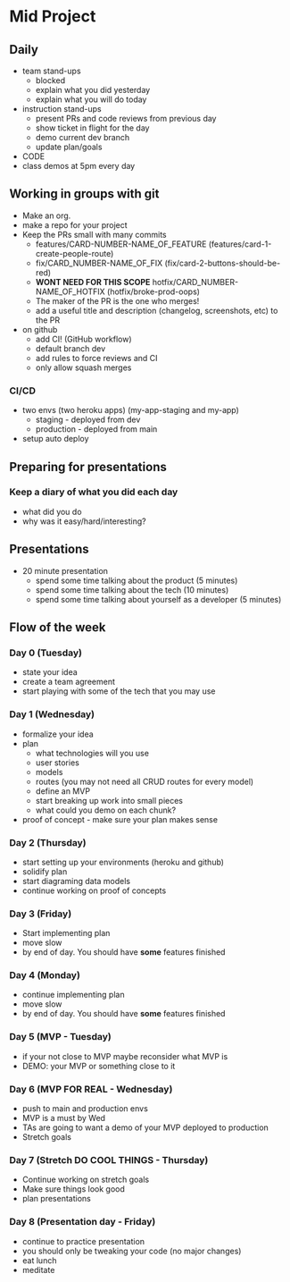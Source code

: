 # Mid Project

## Daily

- team stand-ups
  - blocked
  - explain what you did yesterday
  - explain what you will do today
- instruction stand-ups
  - present PRs and code reviews from previous day
  - show ticket in flight for the day
  - demo current dev branch
  - update plan/goals
- CODE
- class demos at 5pm every day

## Working in groups with git

- Make an org.
- make a repo for your project
- Keep the PRs small with many commits
  - features/CARD-NUMBER-NAME_OF_FEATURE (features/card-1-create-people-route)
  - fix/CARD_NUMBER-NAME_OF_FIX (fix/card-2-buttons-should-be-red)
  - **WONT NEED FOR THIS SCOPE** hotfix/CARD_NUMBER-NAME_OF_HOTFIX (hotfix/broke-prod-oops)
  - The maker of the PR is the one who merges!
  - add a useful title and description (changelog, screenshots, etc) to the PR
- on github
  - add CI! (GitHub workflow)
  - default branch dev
  - add rules to force reviews and CI
  - only allow squash merges

### CI/CD

- two envs (two heroku apps) (my-app-staging and my-app)
  - staging - deployed from dev
  - production - deployed from main
- setup auto deploy

## Preparing for presentations

### Keep a diary of what you did each day

- what did you do
- why was it easy/hard/interesting?

## Presentations

- 20 minute presentation
  - spend some time talking about the product (5 minutes)
  - spend some time talking about the tech (10 minutes)
  - spend some time talking about yourself as a developer (5 minutes)

## Flow of the week

### Day 0 (Tuesday)

- state your idea
- create a team agreement
- start playing with some of the tech that you may use

### Day 1 (Wednesday)

- formalize your idea
- plan
  - what technologies will you use
  - user stories
  - models
  - routes (you may not need all CRUD routes for every model)
  - define an MVP
  - start breaking up work into small pieces
  - what could you demo on each chunk?
- proof of concept - make sure your plan makes sense

### Day 2 (Thursday)

- start setting up your environments (heroku and github)
- solidify plan
- start diagraming data models
- continue working on proof of concepts

### Day 3 (Friday)

- Start implementing plan
- move slow
- by end of day. You should have **some** features finished

### Day 4 (Monday)

- continue implementing plan
- move slow
- by end of day. You should have **some** features finished

### Day 5 (MVP - Tuesday)

- if your not close to MVP maybe reconsider what MVP is
- DEMO: your MVP or something close to it

### Day 6 (MVP FOR REAL - Wednesday)

- push to main and production envs
- MVP is a must by Wed
- TAs are going to want a demo of your MVP deployed to production
- Stretch goals

### Day 7 (Stretch DO COOL THINGS - Thursday)

- Continue working on stretch goals
- Make sure things look good
- plan presentations

### Day 8 (Presentation day - Friday)

- continue to practice presentation
- you should only be tweaking your code (no major changes)
- eat lunch
- meditate

